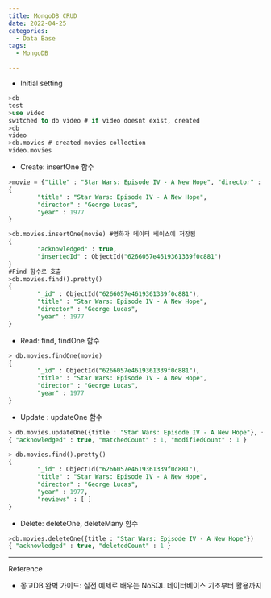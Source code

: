 ```yaml
---
title: MongoDB CRUD
date: 2022-04-25
categories:
  - Data Base
tags: 
  - MongoDB

---
```



- Initial setting

```sql
>db
test
>use video
switched to db video # if video doesnt exist, created
>db
video
>db.movies # created movies collection
video.movies
```

- Create: insertOne 함수

```sql
>movie = {"title" : "Star Wars: Episode IV - A New Hope", "director" : "George Lucas", "year" : 1977}
{
        "title" : "Star Wars: Episode IV - A New Hope",
        "director" : "George Lucas",
        "year" : 1977
}

>db.movies.insertOne(movie) #영화가 데이터 베이스에 저장됨
{
        "acknowledged" : true,
        "insertedId" : ObjectId("6266057e4619361339f0c881")
}
#Find 함수로 호출
>db.movies.find().pretty()
{
        "_id" : ObjectId("6266057e4619361339f0c881"),
        "title" : "Star Wars: Episode IV - A New Hope",
        "director" : "George Lucas",
        "year" : 1977
}
```

- Read: find, findOne 함수

```sql
> db.movies.findOne(movie)  
{
        "_id" : ObjectId("6266057e4619361339f0c881"),
        "title" : "Star Wars: Episode IV - A New Hope",
        "director" : "George Lucas",
        "year" : 1977
}
```

- Update : updateOne 함수

```sql
> db.movies.updateOne({title : "Star Wars: Episode IV - A New Hope"}, {$set : {reviews: []}})    
{ "acknowledged" : true, "matchedCount" : 1, "modifiedCount" : 1 }

> db.movies.find().pretty()
{
        "_id" : ObjectId("6266057e4619361339f0c881"),
        "title" : "Star Wars: Episode IV - A New Hope",
        "director" : "George Lucas",
        "year" : 1977,
        "reviews" : [ ]
}
```

- Delete: deleteOne, deleteMany 함수

```sql
>db.movies.deleteOne({title : "Star Wars: Episode IV - A New Hope"})
{ "acknowledged" : true, "deletedCount" : 1 }
```

---
Reference
- 몽고DB 완벽 가이드: 실전 예제로 배우는 NoSQL 데이터베이스 기초부터 활용까지

